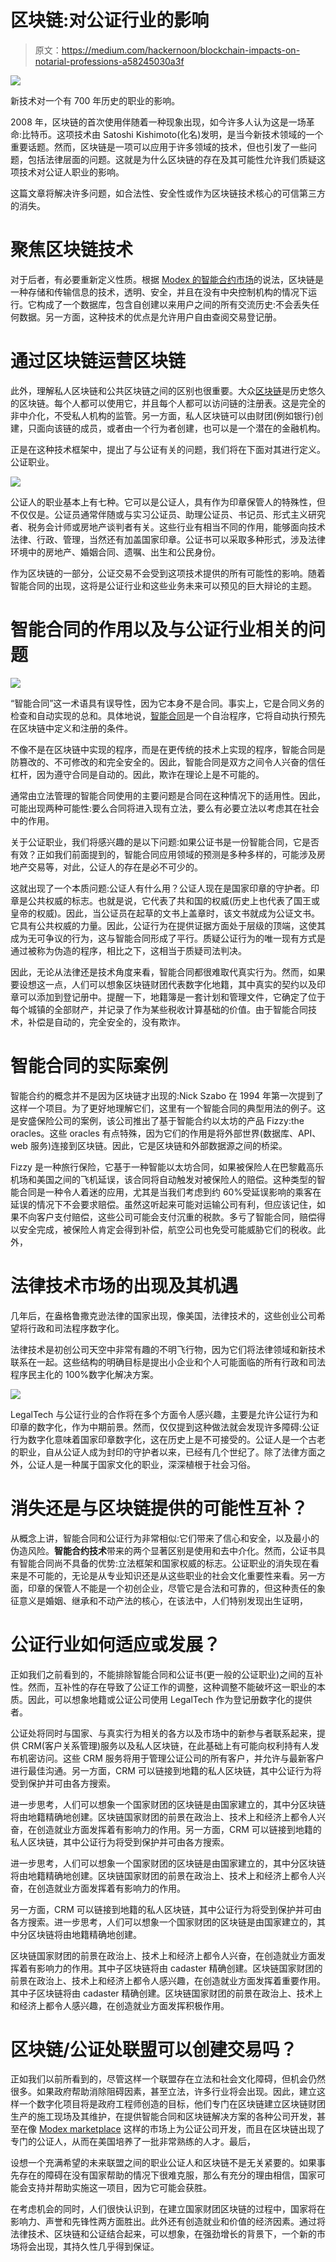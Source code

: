 # 区块链:对公证行业的影响

> 原文：<https://medium.com/hackernoon/blockchain-impacts-on-notarial-professions-a58245030a3f>

![](img/2febdd25ae559b406134f04e9765475c.png)

新技术对一个有 700 年历史的职业的影响。

2008 年，区块链的首次使用伴随着一种现象出现，如今许多人认为这是一场革命:比特币。这项技术由 Satoshi Kishimoto(化名)发明，是当今新技术领域的一个重要话题。然而，区块链是一项可以应用于许多领域的技术，但也引发了一些问题，包括法律层面的问题。这就是为什么区块链的存在及其可能性允许我们质疑这项技术对公证人职业的影响。

这篇文章将解决许多问题，如合法性、安全性或作为区块链技术核心的可信第三方的消失。

# 聚焦区块链技术

对于后者，有必要重新定义性质。根据 [Modex 的智能合约市场](https://blog.modex.tech/canada-using-blockchain-for-transparent-administration-of-government-contracts-127baca81f45)的说法，区块链是一种存储和传输信息的技术，透明、安全，并且在没有中央控制机构的情况下运行。它构成了一个数据库，包含自创建以来用户之间的所有交流历史:不会丢失任何数据。另一方面，这种技术的优点是允许用户自由查阅交易登记册。

# 通过区块链运营区块链

此外，理解私人区块链和公共区块链之间的区别也很重要。大众[区块链](https://hackernoon.com/blockchain-revolution-and-technical-job-opportunities-b02a452dcde2)是历史悠久的区块链。每个人都可以使用它，并且每个人都可以访问链的注册表。这是完全的非中介化，不受私人机构的监管。另一方面，私人区块链可以由财团(例如银行)创建，只面向该链的成员，或者由一个行为者创建，也可以是一个潜在的金融机构。

正是在这种技术框架中，提出了与公证有关的问题，我们将在下面对其进行定义。
公证职业。

![](img/af45113fbc2b3db4db2ed6e10769949c.png)

公证人的职业基本上有七种。它可以是公证人，具有作为印章保管人的特殊性，但不仅仅是。公证员通常伴随或与实习公证员、助理公证员、书记员、形式主义研究者、税务会计师或房地产谈判者有关。这些行业有相当不同的作用，能够面向技术法律、行政、管理，当然还有加盖国家印章。公证书可以采取多种形式，涉及法律环境中的房地产、婚姻合同、遗嘱、出生和公民身份。

作为区块链的一部分，公证交易不会受到这项技术提供的所有可能性的影响。随着智能合同的出现，这将是公证行业和这些业务未来可以预见的巨大辩论的主题。

# 智能合同的作用以及与公证行业相关的问题

![](img/191519fa1841d8cf7d0bc166ade4f7b2.png)

“智能合同”这一术语具有误导性，因为它本身不是合同。事实上，它是合同义务的检查和自动实现的总和。具体地说，[智能合同](https://www.business2community.com/customer-experience/how-blockchain-could-transform-the-customer-experience-02106138)是一个自治程序，它将自动执行预先在区块链中定义和注册的条件。

不像不是在区块链中实现的程序，而是在更传统的技术上实现的程序，智能合同是防篡改的、不可修改的和完全安全的。因此，智能合同是双方之间令人兴奋的信任杠杆，因为遵守合同是自动的。因此，欺诈在理论上是不可能的。

通常由立法管理的智能合同使用的主要问题是合同在这种情况下的适用性。因此，可能出现两种可能性:要么合同将进入现有立法，要么有必要立法以考虑其在社会中的作用。

关于公证职业，我们将感兴趣的是以下问题:如果公证书是一份智能合同，它是否有效？正如我们前面提到的，智能合同应用领域的预测是多种多样的，可能涉及房地产交易等，对此，公证人的存在是必不可少的。

这就出现了一个本质问题:公证人有什么用？公证人现在是国家印章的守护者。印章是公共权威的标志。也就是说，它代表了共和国的权威(历史上也代表了国王或皇帝的权威)。因此，当公证员在起草的文书上盖章时，该文书就成为公证文书。它具有公共权威的力量。因此，公证行为在提供证据方面处于层级的顶端，这使其成为无可争议的行为，这与智能合同形成了平行。质疑公证行为的唯一现有方式是通过被称为伪造的程序，相比之下，这相当于质疑司法判决。

因此，无论从法律还是技术角度来看，智能合同都很难取代真实行为。然而，如果要设想这一点，人们可以想象区块链财团代表数字化地籍，其中真实的契约以及印章可以添加到登记册中。提醒一下，地籍簿是一套计划和管理文件，它确定了位于每个城镇的全部财产，并记录了作为某些税收计算基础的价值。由于智能合同技术，补偿是自动的，完全安全的，没有欺诈。

# 智能合同的实际案例

智能合约的概念并不是因为区块链才出现的:Nick Szabo 在 1994 年第一次提到了这样一个项目。为了更好地理解它们，这里有一个智能合同的典型用法的例子。这是安盛保险公司的案例，该公司推出了基于智能合约以太坊的产品 Fizzy:the oracles。这些 oracles 有点特殊，因为它们的作用是将外部世界(数据库、API、web 服务)连接到区块链。因此，它是区块链和外部数据源之间的桥梁。

Fizzy 是一种旅行保险，它基于一种智能以太坊合同，如果被保险人在巴黎戴高乐机场和美国之间的飞机延误，该合同将自动触发对被保险人的赔偿。这种类型的智能合同是一种令人着迷的应用，尤其是当我们考虑到约 60%受延误影响的乘客在延误的情况下不会要求赔偿。虽然这听起来可能对运输公司有利，但应该记住，如果不向客户支付赔偿，这些公司可能会支付沉重的税款。多亏了智能合同，赔偿得以安全完成，被保险人肯定会得到补偿，航空公司也免受可能威胁它们的税收。此外，

# 法律技术市场的出现及其机遇

几年后，在盎格鲁撒克逊法律的国家出现，像美国，法律技术的，这些创业公司希望将行政和司法程序数字化。

法律技术是初创公司天空中非常有趣的不明飞行物，因为它们将法律领域和新技术联系在一起。这些结构的明确目标是提出小企业和个人可能面临的所有行政和司法程序民主化的 100%数字化解决方案。

![](img/f2d930f2eee0a5e339d7aea6acb33bbb.png)

LegalTech 与公证行业的合作将在多个方面令人感兴趣，主要是允许公证行为和印章的数字化，作为中期前景。然而，仅仅提到这种做法就会发现许多障碍:公证行为数字化意味着国家印章数字化，这在历史上是不可接受的。公证人是一个古老的职业，自从公证人成为封印的守护者以来，已经有几个世纪了。除了法律方面之外，公证人是一种属于国家文化的职业，深深植根于社会习俗。

# 消失还是与区块链提供的可能性互补？

从概念上讲，智能合同和公证行为非常相似:它们带来了信心和安全，以及最小的伪造风险。**智能合约技术**带来的两个显著区别是使用和去中介化。然而，公证书具有智能合同尚不具备的优势:立法框架和国家权威的标志。公证职业的消失现在看来是不可能的，无论是从专业知识还是从这些职业的社会文化重要性来看。另一方面，印章的保管人不能是一个初创企业，尽管它是合法和可靠的，但这种责任的象征意义是婚姻、继承和不动产法的核心，在该法中，人们特别发现出生证明，

# 公证行业如何适应或发展？

正如我们之前看到的，不能排除智能合同和公证书(更一般的公证职业)之间的互补性。然而，互补性的存在导致了公证工作的调整，这种调整不能破坏这一职业的本质。因此，可以想象地籍或公证公司使用 LegalTech 作为登记册数字化的提供者。

公证处将同时与国家、与真实行为相关的各方以及市场中的新参与者联系起来，提供 CRM(客户关系管理)服务以及私人区块链，在此基础上有可能向权利持有人发布机密访问。这些 CRM 服务将用于管理公证公司的所有客户，并允许与最新客户进行最佳沟通。另一方面，CRM 可以链接到地籍的私人区块链，其中公证行为将受到保护并可由各方搜索。

进一步思考，人们可以想象一个国家财团的区块链是由国家建立的，其中分区块链将由地籍精确地创建。区块链国家财团的前景在政治上、技术上和经济上都令人兴奋，在创造就业方面发挥着有影响力的作用。另一方面，CRM 可以链接到地籍的私人区块链，其中公证行为将受到保护并可由各方搜索。

进一步思考，人们可以想象一个国家财团的区块链是由国家建立的，其中分区块链将由地籍精确地创建。区块链国家财团的前景在政治上、技术上和经济上都令人兴奋，在创造就业方面发挥着有影响力的作用。

另一方面，CRM 可以链接到地籍的私人区块链，其中公证行为将受到保护并可由各方搜索。进一步思考，人们可以想象一个国家财团的区块链是由国家建立的，其中分区块链将由地籍精确地创建。

区块链国家财团的前景在政治上、技术上和经济上都令人兴奋，在创造就业方面发挥着有影响力的作用。其中子区块链将由 cadaster 精确创建。区块链国家财团的前景在政治上、技术上和经济上都令人感兴趣，在创造就业方面发挥着重要作用。其中子区块链将由 cadaster 精确创建。区块链国家财团的前景在政治上、技术上和经济上都令人感兴趣，在创造就业方面发挥积极作用。

# 区块链/公证处联盟可以创建交易吗？

正如我们以前所看到的，尽管这样一个联盟存在立法和社会文化障碍，但机会仍然很多。如果政府帮助消除阻碍因素，甚至立法，许多行业将会出现。因此，建立这样一个数字化项目将是政府工程师创造的目标，他们专门在区块链建立区块链财团生产的施工现场及其维护，在提供智能合同和区块链解决方案的各种公司开发，甚至在像 [Modex marketplace](https://market.modex.tech/) 这样的市场上为公证公司开发，而且在区块链出现了专门的公证人，从而在美国培养了一批非常熟练的人才。最后，

设想一个充满希望的未来联盟之间的职业公证人和区块链不是无关紧要的。如果事先存在的障碍在没有国家帮助的情况下很难克服，那么有充分的理由相信，国家可能会支持并帮助实施这一项目，因为它可能会获胜。

在考虑机会的同时，人们很快认识到，在建立国家财团区块链的过程中，国家将在影响力、声誉和先锋性两方面胜出。此外还有创造就业和价值的经济因素。通过将法律技术、区块链和公证结合起来，可以想象，在强劲增长的背景下，一个新的市场将会出现，其持久性几乎得到保证。